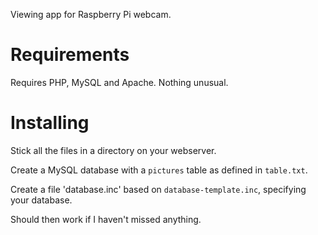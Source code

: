 Viewing app for Raspberry Pi webcam.

# Requirements

Requires PHP, MySQL and Apache. Nothing unusual.

# Installing

Stick all the files in a directory on your webserver.

Create a MySQL database with a `pictures` table as defined in `table.txt`.

Create a file 'database.inc' based on `database-template.inc`, specifying your database.

Should then work if I haven't missed anything.



